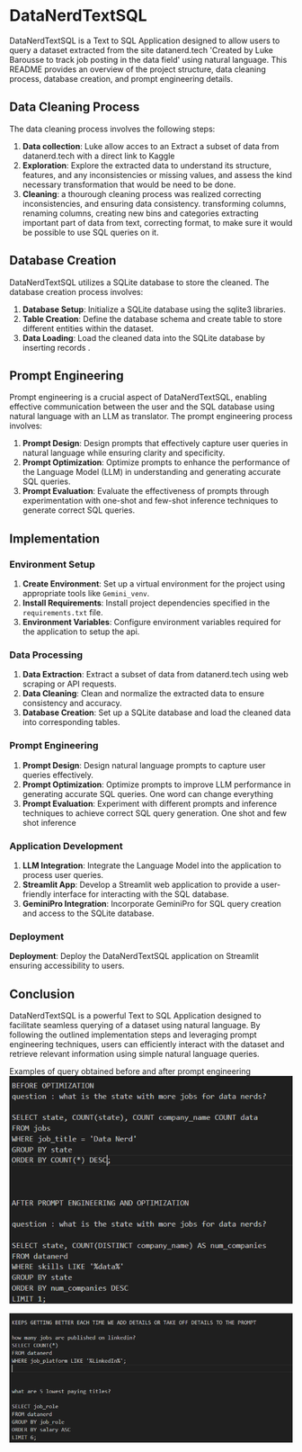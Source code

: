 

# DataNerdTextSQL

DataNerdTextSQL is a Text to SQL Application designed to allow users to query a dataset extracted from the site datanerd.tech 'Created by Luke Barousse to track job posting in the data field' using natural language. This README provides an overview of the project structure, data cleaning process, database creation, and prompt engineering details.

## Data Cleaning Process

The data cleaning process involves the following steps:

1. **Data collection**: Luke allow acces to an Extract a subset of data from datanerd.tech with a direct link to Kaggle
2. **Exploration**: Explore the extracted data to understand its structure, features, and any inconsistencies or missing values, and assess the kind necessary transformation that would be need to be done.
3. **Cleaning**: a thourough cleaning process was realized correcting inconsistencies, and ensuring data consistency. transforming columns, renaming columns, creating new bins and categories extracting important part of data from text, correcting format, to make sure it would be possible to use SQL queries on it.


## Database Creation

DataNerdTextSQL utilizes a SQLite database to store the cleaned. The database creation process involves:

1. **Database Setup**: Initialize a SQLite database using the sqlite3 libraries.
2. **Table Creation**: Define the database schema and create table to store different entities within the dataset.
3. **Data Loading**: Load the cleaned data into the SQLite database by inserting records .

## Prompt Engineering

Prompt engineering is a crucial aspect of DataNerdTextSQL, enabling effective communication between the user and the SQL database using natural language with an LLM as translator. The prompt engineering process involves:

1. **Prompt Design**: Design prompts that effectively capture user queries in natural language while ensuring clarity and specificity.
2. **Prompt Optimization**: Optimize prompts to enhance the performance of the Language Model (LLM) in understanding and generating accurate SQL queries.
3. **Prompt Evaluation**: Evaluate the effectiveness of prompts through experimentation with one-shot and few-shot inference techniques to generate correct SQL queries.

## Implementation

### Environment Setup

1. **Create Environment**: Set up a virtual environment for the project using appropriate tools like `Gemini_venv`.
2. **Install Requirements**: Install project dependencies specified in the `requirements.txt` file.
3. **Environment Variables**: Configure environment variables required for the application to setup the api.

### Data Processing

1. **Data Extraction**: Extract a subset of data from datanerd.tech using web scraping or API requests.
2. **Data Cleaning**: Clean and normalize the extracted data to ensure consistency and accuracy.
3. **Database Creation**: Set up a SQLite database and load the cleaned data into corresponding tables.

### Prompt Engineering

1. **Prompt Design**: Design natural language prompts to capture user queries effectively. 
2. **Prompt Optimization**: Optimize prompts to improve LLM performance in generating accurate SQL queries. One word can change everything
3. **Prompt Evaluation**: Experiment with different prompts and inference techniques to achieve correct SQL query generation. One shot and few shot inference

### Application Development

1. **LLM Integration**: Integrate the Language Model into the application to process user queries.
2. **Streamlit App**: Develop a Streamlit web application to provide a user-friendly interface for interacting with the SQL database.
3. **GeminiPro Integration**: Incorporate GeminiPro for SQL query creation and access to the SQLite database.

### Deployment

 **Deployment**: Deploy the DataNerdTextSQL application on Streamlit ensuring accessibility to users.


## Conclusion

DataNerdTextSQL is a powerful Text to SQL Application designed to facilitate seamless querying of a dataset using natural language. By following the outlined implementation steps and leveraging prompt engineering techniques, users can efficiently interact with the dataset and retrieve relevant information using simple natural language queries.


Examples of query obtained before and after prompt engineering
![alt text](image.png)


![alt text](image-1.png)


